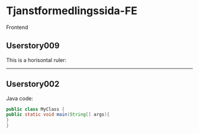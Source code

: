 # Tjanstformedlingssida-FE
Frontend

<h2>Userstory009</h2>

This is a horisontal ruler:
<hr />

<h2>Userstory002</h2>

Java code:

``` java
public class MyClass {
public static void main(String[] args){
}
}
```

